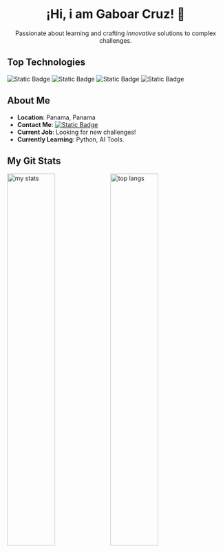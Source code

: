 
<h1 align="center">¡Hi, i am Gaboar Cruz! 👋</h1>

<p align="center">
  Passionate about learning and crafting <i>innovative</i> solutions to complex challenges. 
</p>


## Top Technologies
![Static Badge](https://img.shields.io/badge/HTML5-%23E34F26?style=for-the-badge&logo=HTML5&logoColor=white) ![Static Badge](https://img.shields.io/badge/css3-%231572B6?style=for-the-badge&logo=css3&logoColor=white) ![Static Badge](https://img.shields.io/badge/JavaScript-222?style=for-the-badge&logo=JavaScript&logoColor=%23F7DF1E) ![Static Badge](https://img.shields.io/badge/python-%23006600?style=for-the-badge&logo=python&logoColor=white)

## About Me
- **Location**: Panama, Panama
- **Contact Me**: [![Static Badge](https://img.shields.io/badge/LinkedIn-blue?style=flat-square)](https://www.linkedin.com/in/g-cross-a04902278/)
- **Current Job**: Looking for new challenges!
- **Currently Learning**: Python, AI Tools. 

## My Git Stats
<img alt="my stats" align="left" width="47%" src="https://github-readme-stats.vercel.app/api?username=gaboarcruz"/>
<img alt="top langs" align="left" width="47%" src="https://github-readme-stats.vercel.app/api/top-langs/?username=gaboarcruz&layout=compact"/>
